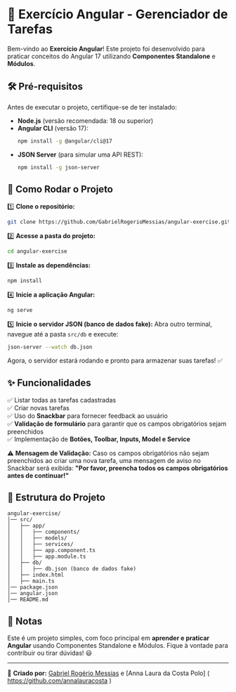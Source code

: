 # 📌 Exercício Angular - Gerenciador de Tarefas

Bem-vindo ao **Exercício Angular**! Este projeto foi desenvolvido para praticar conceitos do Angular 17 utilizando **Componentes Standalone** e **Módulos**.

## 🛠️ Pré-requisitos
Antes de executar o projeto, certifique-se de ter instalado:
- **Node.js** (versão recomendada: 18 ou superior)
- **Angular CLI** (versão 17):
  ```bash
  npm install -g @angular/cli@17
  ```
- **JSON Server** (para simular uma API REST):
  ```bash
  npm install -g json-server
  ```

## 🚀 Como Rodar o Projeto

1️⃣ **Clone o repositório:**
```bash
git clone https://github.com/GabrielRogerioMessias/angular-exercise.git
```

2️⃣ **Acesse a pasta do projeto:**
```bash
cd angular-exercise
```

3️⃣ **Instale as dependências:**
```bash
npm install
```

4️⃣ **Inicie a aplicação Angular:**
```bash
ng serve
```

5️⃣ **Inicie o servidor JSON (banco de dados fake):**
Abra outro terminal, navegue até a pasta `src/db` e execute:
```bash
json-server --watch db.json
```

Agora, o servidor estará rodando e pronto para armazenar suas tarefas! ✅

## ✨ Funcionalidades
✅ Listar todas as tarefas cadastradas  
✅ Criar novas tarefas  
✅ Uso do **Snackbar** para fornecer feedback ao usuário  
✅ **Validação de formulário** para garantir que os campos obrigatórios sejam preenchidos  
✅ Implementação de **Botões, Toolbar, Inputs, Model e Service**  

⚠ **Mensagem de Validação:** Caso os campos obrigatórios não sejam preenchidos ao criar uma nova tarefa, uma mensagem de aviso no Snackbar será exibida: **"Por favor, preencha todos os campos obrigatórios antes de continuar!"**

## 📂 Estrutura do Projeto
```
angular-exercise/
│── src/
│   ├── app/
│   │   ├── components/
│   │   ├── models/
│   │   ├── services/
│   │   ├── app.component.ts
│   │   ├── app.module.ts
│   ├── db/
│   │   ├── db.json (banco de dados fake)
│   ├── index.html
│   ├── main.ts
│── package.json
│── angular.json
│── README.md
```

## 📝 Notas
Este é um projeto simples, com foco principal em **aprender e praticar Angular** usando Componentes Standalone e Módulos. Fique à vontade para contribuir ou tirar dúvidas! 😃

---
🔗 **Criado por:** [Gabriel Rogério Messias](https://github.com/GabrielRogerioMessias) e [Anna Laura da Costa Polo] ( https://github.com/annalauracosta )

